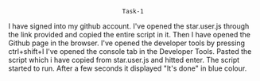                                     Task-1
I have signed into my github account.
I've opened the star.user.js through the link provided and copied the entire script in it.
Then I have opened the Github page in the browser.
I've opened the developer tools by pressing ctrl+shift+I
I've opened the console tab in the Developer Tools.
Pasted the script which i have copied from star.user.js and hitted enter.
The script started to run.
After a few seconds it displayed "It's done" in blue colour.
